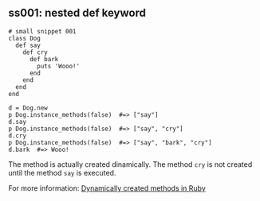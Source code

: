 ss001: nested def keyword
-------------------------

	# small snippet 001
	class Dog
	  def say
	    def cry
	      def bark
	        puts 'Wooo!'
	      end
	    end
	  end
	end
	
	d = Dog.new
	p Dog.instance_methods(false)  #=> ["say"]
	d.say
	p Dog.instance_methods(false)  #=> ["say", "cry"]
	d.cry
	p Dog.instance_methods(false)  #=> ["say", "bark", "cry"]
	d.bark  #=> Wooo!


The method is actually created dinamically.
The method `cry` is not created until the method `say` is executed.

For more information: [Dynamically created methods in Ruby](http://ola-bini.blogspot.com/2008/05/dynamically-created-methods-in-ruby.html)